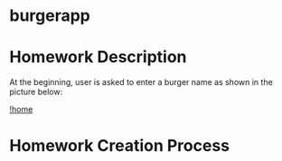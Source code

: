 # burgerapp

# Homework Description

At the beginning, user is asked to enter a burger name as shown in the picture below:

[!home](public/img/home.PNG)

# Homework Creation Process